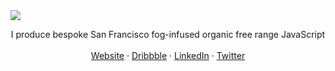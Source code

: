<img src="https://raw.githubusercontent.com/tehkaiyu/tehkaiyu/master/doodle.svg">

<p align="center">
I produce bespoke San Francisco fog-infused organic free range JavaScript <br><br>
<a href="https://kyh.io" target="_blank">Website</a> · <a href="https://dribbble.com/kaiyuhsu" target="_blank">Dribbble</a> · <a href="https://www.linkedin.com/in/kyh" target="_blank">LinkedIn</a> · <a href="https://twitter.com/kaiyuhsu" target="_blank">Twitter</a>
</p>
